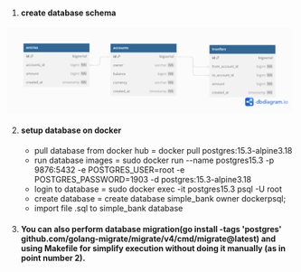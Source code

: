 1. #### create database schema
![simple bank schema](https://github.com/EchoEdyP/simple-bank/blob/main/simple-bank-schema.png)

2. #### setup database on docker
    - pull database from docker hub = docker pull postgres:15.3-alpine3.18
    - run database images = sudo docker run --name postgres15.3 -p 9876:5432 -e POSTGRES_USER=root -e POSTGRES_PASSWORD=1903 -d postgres:15.3-alpine3.18
    - login to database = sudo docker exec -it postgres15.3 psql -U root
    - create database = create database simple_bank owner dockerpsql;
    - import file .sql to simple_bank database
   
3. #### You can also perform database migration(go install -tags 'postgres' github.com/golang-migrate/migrate/v4/cmd/migrate@latest) and using Makefile for simplify execution without doing it manually (as in point number 2).